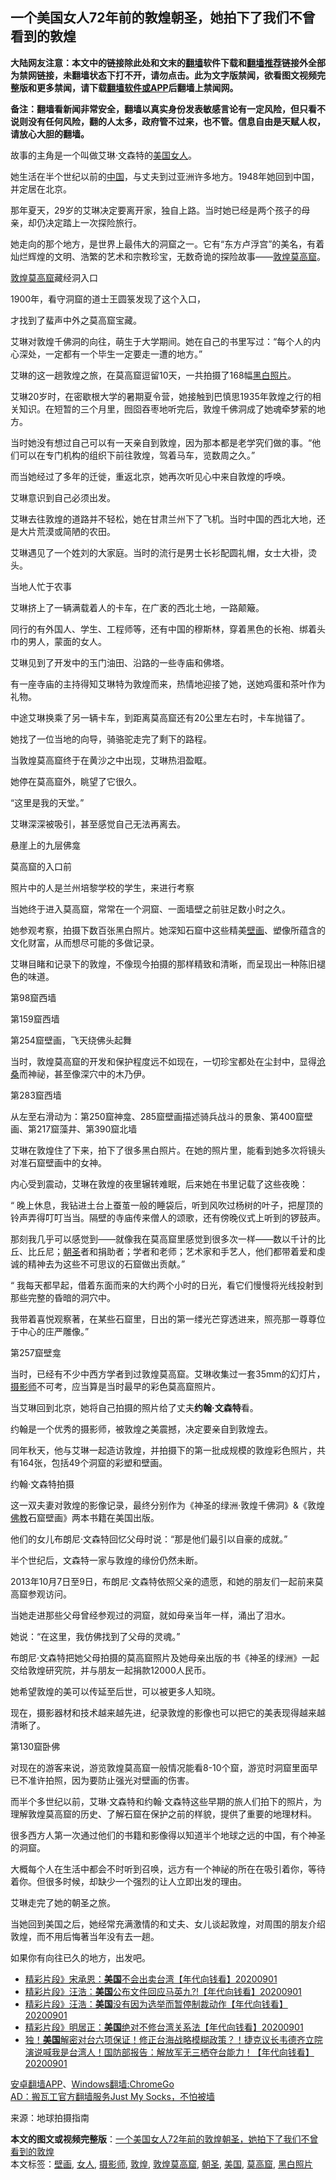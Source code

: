  <h2>一个美国女人72年前的敦煌朝圣，她拍下了我们不曾看到的敦煌</h2> <p class="notice"><b>大陆网友注意：本文中的链接除此处和文末的<a href="https://github.com/bannedbook/fanqiang" >翻墙</a>软件下载和<a href="https://github.com/killgcd/justmysocks/blob/master/README.md">翻墙推荐</a>链接外全部为禁网链接，未翻墙状态下打不开，请勿点击。此为文字版禁闻，欲看图文视频完整版和更多禁闻，请下载<a href="https://github.com/bannedbook/fanqiang">翻墙软件或APP</a>后翻墙上禁闻网。</p><p>备注：翻墙看新闻非常安全，翻墙以真实身份发表敏感言论有一定风险，但只看不说则没有任何风险，翻的人太多，政府管不过来，也不管。信息自由是天赋人权，请放心大胆的翻墙。</b></p>  <div class="entry"> <p>故事的主角是一个叫做艾琳·文森特的<a href="https://www.bannedbook.org/bnews/tag/%e7%be%8e%e5%9b%bd/" class="st_tag internal_tag" rel="tag" title="标签 美国 下的日志">美国</a><a href="https://www.bannedbook.org/bnews/tag/%e5%a5%b3%e4%ba%ba/" class="st_tag internal_tag" rel="tag" title="标签 女人 下的日志">女人</a>。</p> <p>她生活在半个世纪以前的<span class='wp_keywordlink_affiliate'><a href="https://www.bannedbook.org/" title="中国" target="_blank">中国</a></span>，与丈夫到过亚洲许多地方。1948年她回到中国，并定居在北京。</p> <p>那年夏天，29岁的艾琳决定要离开家，独自上路。当时她已经是两个孩子的母亲，却仍决定踏上一次探险旅行。</p> <p><strong></strong></p> <p></p> <p>她走向的那个地方，是世界上最伟大的洞窟之一。它有“东方卢浮宫”的美名，有着灿烂辉煌的文明、浩繁的艺术和宗教珍宝，无数奇诡的探险故事——<a href="https://www.bannedbook.org/bnews/tag/%e6%95%a6%e7%85%8c/" class="st_tag internal_tag" rel="tag" title="标签 敦煌 下的日志">敦煌</a><a href="https://www.bannedbook.org/bnews/tag/%e8%8e%ab%e9%ab%98%e7%aa%9f/" class="st_tag internal_tag" rel="tag" title="标签 莫高窟 下的日志">莫高窟</a>。</p> <p></p> <p><a href="https://www.bannedbook.org/bnews/tag/%e6%95%a6%e7%85%8c%e8%8e%ab%e9%ab%98%e7%aa%9f/" class="st_tag internal_tag" rel="tag" title="标签 敦煌莫高窟 下的日志">敦煌莫高窟</a>藏经洞入口</p> <p>1900年，看守洞窟的道士王圆箓发现了这个入口，</p> <p>才找到了蜚声中外之莫高窟宝藏。</p> <p>艾琳对敦煌千佛洞的向往，萌生于大学期间。她在自己的书里写过：“每个人的内心深处，一定都有一个毕生一定要走一遭的地方。”</p> <p><strong></strong></p> <p>艾琳的这一趟敦煌之旅，在莫高窟逗留10天，一共拍摄了168幅<a href="https://www.bannedbook.org/bnews/tag/%E9%BB%91%E7%99%BD%E7%85%A7%E7%89%87/" class="st_tag internal_tag" rel="tag" title="标签 黑白照片 下的日志">黑白照片</a>。</p> <p>艾琳20岁时，在密歇根大学的暑期夏令营，她接触到巴慎思1935年敦煌之行的相关知识。在短暂的三个月里，囫囵吞枣地听完后，敦煌千佛洞成了她魂牵梦萦的地方。</p> <p>当时她没有想过自己可以有一天亲自到敦煌，因为那本都是老学究们做的事。“他们可以在专门机构的组织下前往敦煌，驾着马车，览数周之久。”</p> <p>而当她经过了多年的迁徙，重返北京，她再次听见心中来自敦煌的呼唤。</p> <p>艾琳意识到自己必须出发。</p> <p><strong></strong></p> <p>艾琳去往敦煌的道路并不轻松，她在甘肃兰州下了飞机。当时中国的西北大地，还是大片荒漠或简陋的农田。</p> <p></p> <p>艾琳遇见了一个姓刘的大家庭。当时的流行是男士长衫配圆礼帽，女士大褂，烫头。</p> <p></p> <p></p> <p>当地人忙于农事</p> <p>艾琳挤上了一辆满载着人的卡车，在广袤的西北土地，一路颠簸。</p> <p></p>  <p><strong></strong></p> <p>同行的有外国人、学生、工程师等，还有中国的穆斯林，穿着黑色的长袍、绑着头巾的男人，蒙面的女人。</p> <p>艾琳见到了开发中的玉门油田、沿路的一些寺庙和佛塔。</p> <p></p> <p><strong></strong></p> <p>有一座寺庙的主持得知艾琳特为敦煌而来，热情地迎接了她，送她鸡蛋和茶叶作为礼物。</p> <p></p> <p>中途艾琳换乘了另一辆卡车，到距离莫高窟还有20公里左右时，卡车抛锚了。</p> <p>她找了一位当地的向导，骑骆驼走完了剩下的路程。</p> <p></p> <p></p> <p>当敦煌莫高窟终于在黄沙之中出现，艾琳热泪盈眶。</p> <p>她停在莫高窟外，眺望了它很久。</p> <p>“这里是我的天堂。”</p> <p>艾琳深深被吸引，甚至感觉自己无法再离去。</p> <p></p> <p>悬崖上的九层佛龛</p> <p></p> <p>莫高窟的入口前</p> <p>照片中的人是兰州培黎学校的学生，来进行考察</p> <p>当她终于进入莫高窟，常常在一个洞窟、一面墙壁之前驻足数小时之久。</p> <p>她参观考察，拍摄下数百张黑白照片。她深知石窟中这些精美<a href="https://www.bannedbook.org/bnews/tag/%e5%a3%81%e7%94%bb/" class="st_tag internal_tag" rel="tag" title="标签 壁画 下的日志">壁画</a>、塑像所蕴含的文化财富，从而想尽可能的多做记录。</p> <p>艾琳目睹和记录下的敦煌，不像现今拍摄的那样精致和清晰，而呈现出一种陈旧褪色的味道。</p> <p><strong></strong></p> <p>第98窟西墙</p> <p></p>  <p>第159窟西墙</p> <p></p> <p>第254窟壁画，飞天绕佛头起舞</p> <p>当时，敦煌莫高窟的开发和保护程度远不如现在，一切珍宝都处在尘封中，显得<span class='wp_keywordlink'><a href="https://www.bannedbook.org/forum2/topic1578.html" title="晓剑《沧桑》" target="_blank">沧桑</a></span>而神祕，甚至像深穴中的木乃伊。</p> <p></p> <p>第283窟西墙</p> <p>从左至右滑动为：第250窟神龛、285窟壁画描述骑兵战斗的景象、第400窟壁画、第217窟藻井、第390窟北墙</p> <p>艾琳在敦煌住了下来，拍下了很多黑白照片。在她的照片里，能看到她多次将镜头对准石窟壁画中的女神。</p> <p></p> <p></p> <p></p> <p>内心受到震动，艾琳在敦煌的夜里辗转难眠，后来她在书里记载了这些夜晚：</p> <p>“ 晚上休息，我钻进土台上蚕茧一般的睡袋后，听到风吹过杨树的叶子，把屋顶的铃声弄得叮叮当当。隔壁的寺庙传来僧人的颂歌，还有傍晚仪式上听到的锣鼓声。</p> <p>那刻我几乎可以感觉到——就像我在莫高窟里感觉到很多次一样——数以千计的比丘、比丘尼；<a href="https://www.bannedbook.org/bnews/tag/%E6%9C%9D%E5%9C%A3/" class="st_tag internal_tag" rel="tag" title="标签 朝圣 下的日志">朝圣</a>者和捐助者；学者和老师；艺术家和手艺人，他们都带着爱和虔诚的精神去为这些不可思议的石窟做出贡献。”</p> <p></p> <p>“ 我每天都早起，借着东面而来的大约两个小时的日光，看它们慢慢将光线投射到那些完整的昏暗的洞穴中。</p> <p>我带着喜悦观察著，在某些石窟里，日出的第一缕光芒穿透进来，照亮那一尊尊位于中心的庄严雕像。”</p> <p></p> <p>第257窟壁龛</p> <p>当时，已经有不少中西方学者到过敦煌莫高窟。艾琳收集过一套35mm的幻灯片，<a href="https://www.bannedbook.org/bnews/tag/%e6%91%84%e5%bd%b1%e5%b8%88/" class="st_tag internal_tag" rel="tag" title="标签 摄影师 下的日志">摄影师</a>不可考，应当算是当时最早的彩色莫高窟照片。</p> <p></p> <p></p> <p>当艾琳回到北京，她将自己拍摄的照片给了丈夫<strong>约翰·文森特</strong>看。</p> <p>约翰是一个优秀的摄影师，被敦煌之美震撼，决定要亲自到敦煌去。</p> <p>同年秋天，他与艾琳一起造访敦煌，并拍摄下的第一批成规模的敦煌彩色照片，共有164张，包括49个洞窟的彩塑和壁画。</p> <p></p>  <p>约翰·文森特拍摄</p> <p>这一双夫妻对敦煌的影像记录，最终分别作为《神圣的绿洲·敦煌千佛洞》&amp;《敦煌<span class='wp_keywordlink'><a href="https://www.qi-gong.me/buddhism/" title="佛教" target="_blank">佛教</a></span>石窟壁画》两本书籍在美国出版。</p> <p>他们的女儿布朗尼·文森特回忆父母时说：“那是他们最引以自豪的成就。”</p> <p></p> <p>半个世纪后，文森特一家与敦煌的缘份仍然未断。</p> <p>2013年10月7日至9日，布朗尼·文森特依照父亲的遗愿，和她的朋友们一起前来莫高窟参观访问。</p> <p>当她走进那些父母曾经参观过的洞窟，就如母亲当年一样，涌出了泪水。</p> <p>她说：“在这里，我仿佛找到了父母的灵魂。”</p> <p></p> <p>布朗尼·文森特把她父母拍摄的莫高窟照片及她母亲出版的书《神圣的绿洲》一起交给敦煌研究院，并与朋友一起捐款12000人民币。</p> <p>她希望敦煌的美可以传延至后世，可以被更多人知晓。</p> <p>现在，摄影器材和技术越来越先进，纪录敦煌的影像也可以把它的美表现得越来越清晰了。</p> <p></p> <p>第130窟卧佛</p> <p></p> <p></p> <p></p> <p></p> <p></p> <p></p> <p>对现在的游客来说，游览敦煌莫高窟一般情况能看8-10个窟，游览时洞窟里面早已不准许拍照，因为要防止强光对壁画的伤害。</p> <p>而半个多世纪以前，艾琳·文森特和约翰·文森特这些早期的旅人们拍下的照片，为理解敦煌莫高窟的历史、了解石窟在保护之前的样貌，提供了重要的地理材料。</p> <p>很多西方人第一次通过他们的书籍和影像得以知道半个地球之远的中国，有个神圣的洞窟。</p> <p></p> <p>大概每个人在生活中都会不时听到召唤，远方有一个神祕的所在在吸引着你，等待着你。但很多时候，却缺少一个强烈的让人立即出发的理由。</p> <p>艾琳走完了她的朝圣之旅。</p>  <p>当她回到美国之后，她经常充满激情的和丈夫、女儿谈起敦煌，对周围的朋友介绍敦煌，而不用后悔著当年没有去一趟。</p> <p>如果你有向往已久的地方，出发吧。</p> <ul class='op-related-articles' title='相关阅读'> <li><a href='https://www.bannedbook.org/bnews/taiwannews/20200901/1389419.html' target='_blank'>精彩片段》宋承恩：<b>美国</b>不会出卖台湾【年代向钱看】20200901</a></li> <li><a href='https://www.bannedbook.org/bnews/taiwannews/20200901/1389418.html' target='_blank'>精彩片段》汪浩：<b>美国</b>公布文件回应马英九?!【年代向钱看】20200901</a></li> <li><a href='https://www.bannedbook.org/bnews/taiwannews/20200901/1389415.html' target='_blank'>精彩片段》汪浩：<b>美国</b>没有因为选举而暂停制裁动作【年代向钱看】20200901</a></li> <li><a href='https://www.bannedbook.org/bnews/taiwannews/20200901/1389411.html' target='_blank'>精彩片段》明居正：<b>美国</b>绝对不修台湾关系法【年代向钱看】20200901</a></li> <li><a href='https://www.bannedbook.org/bnews/taiwannews/20200901/1389405.html' target='_blank'>独！<b>美国</b>解密对台六项保证！修正台海战略模糊政策？！捷克议长韦德齐立院演说喊我是台湾人！国防部报告：解放军无三栖夺台能力！【年代向钱看】20200901</a></li> </ul> <p class="texttj"> <a href="https://github.com/bannedbook/fanqiang/wiki/%E7%A6%81%E9%97%BB%E7%BD%91%E5%AE%89%E5%8D%93%E7%BF%BB%E5%A2%99%E6%96%B0%E9%97%BBAPP" target="_blank">安卓翻墙APP</a>、<a href="https://github.com/bannedbook/fanqiang/wiki/Chrome%E4%B8%80%E9%94%AE%E7%BF%BB%E5%A2%99%E5%8C%85" target="_blank">Windows翻墙:ChromeGo</a><br/> <a href="https://github.com/killgcd/justmysocks/blob/master/README.md" target="_blank">AD：搬瓦工官方翻墙服务Just My Socks，不怕被墙</a> </p><p>来源：地球拍摄指南</p><a name='sharetosocial'></a>         <div><b>本文的图文或视频完整版</b>：<a href='https://www.bannedbook.org/bnews/ssgc/20200902/1389445.html'>一个美国女人72年前的敦煌朝圣，她拍下了我们不曾看到的敦煌</a></div>  </div><!--END ENTRY--> <div class="postfooter"> <div>本文标签：<a href="https://www.bannedbook.org/bnews/tag/%e5%a3%81%e7%94%bb/" rel="tag">壁画</a>, <a href="https://www.bannedbook.org/bnews/tag/%e5%a5%b3%e4%ba%ba/" rel="tag">女人</a>, <a href="https://www.bannedbook.org/bnews/tag/%e6%91%84%e5%bd%b1%e5%b8%88/" rel="tag">摄影师</a>, <a href="https://www.bannedbook.org/bnews/tag/%e6%95%a6%e7%85%8c/" rel="tag">敦煌</a>, <a href="https://www.bannedbook.org/bnews/tag/%e6%95%a6%e7%85%8c%e8%8e%ab%e9%ab%98%e7%aa%9f/" rel="tag">敦煌莫高窟</a>, <a href="https://www.bannedbook.org/bnews/tag/%E6%9C%9D%E5%9C%A3/" rel="tag">朝圣</a>, <a href="https://www.bannedbook.org/bnews/tag/%e7%be%8e%e5%9b%bd/" rel="tag">美国</a>, <a href="https://www.bannedbook.org/bnews/tag/%e8%8e%ab%e9%ab%98%e7%aa%9f/" rel="tag">莫高窟</a>, <a href="https://www.bannedbook.org/bnews/tag/%E9%BB%91%E7%99%BD%E7%85%A7%E7%89%87/" rel="tag">黑白照片</a></div>  </div><!--END POSTFOOTER--> 